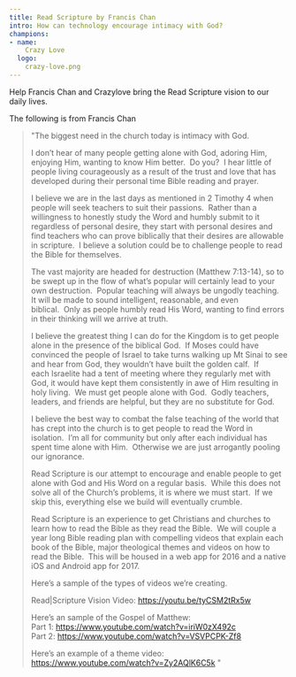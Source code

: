 ```yaml
---
title: Read Scripture by Francis Chan
intro: How can technology encourage intimacy with God?
champions:
- name:
    Crazy Love
  logo:
    crazy-love.png
---
```


Help Francis Chan and Crazylove bring the Read Scripture vision to our daily lives.

The following is from Francis Chan

<blockquote>
"The biggest need in the church today is intimacy with God.

I don’t hear of many people getting alone with God, adoring Him, enjoying Him, wanting to know Him better.  Do you?  I hear little of people living courageously as a result of the trust and love that has developed during their personal time Bible reading and prayer.  

I believe we are in the last days as mentioned in 2 Timothy 4 when people will seek teachers to suit their passions.  Rather than a willingness to honestly study the Word and humbly submit to it regardless of personal desire, they start with personal desires and find teachers who can prove biblically that their desires are allowable in scripture.  I believe a solution could be to challenge people to read the Bible for themselves.

The vast majority are headed for destruction (Matthew 7:13-14), so to be swept up in the flow of what’s popular will certainly lead to your own destruction.  Popular teaching will always be ungodly teaching.  It will be made to sound intelligent, reasonable, and even biblical.  Only as people humbly read His Word, wanting to find errors in their thinking will we arrive at truth.

I believe the greatest thing I can do for the Kingdom is to get people alone in the presence of the biblical God.  If Moses could have convinced the people of Israel to take turns walking up Mt Sinai to see and hear from God, they wouldn’t have built the golden calf.  If each Israelite had a tent of meeting where they regularly met with God, it would have kept them consistently in awe of Him resulting in holy living.  We must get people alone with God.  Godly teachers, leaders, and friends are helpful, but they are no substitute for God.  

I believe the best way to combat the false teaching of the world that has crept into the church is to get people to read the Word in isolation.  I’m all for community but only after each individual has spent time alone with Him.  Otherwise we are just arrogantly pooling our ignorance.

Read Scripture is our attempt to encourage and enable people to get alone with God and His Word on a regular basis.  While this does not solve all of the Church’s problems, it is where we must start.  If we skip this, everything else we build will eventually crumble. 

Read Scripture is an experience to get Christians and churches to learn how to read the Bible as they read the Bible.  We will couple a year long Bible reading plan with compelling videos that explain each book of the Bible, major theological themes and videos on how to read the Bible.  This will be housed in a web app for 2016 and a native iOS and Android app for 2017.  

Here’s a sample of the types of videos we’re creating.

Read|Scripture Vision Video:
https://youtu.be/tyCSM2tRx5w

Here’s an sample of the Gospel of Matthew:
<br>
Part 1:
https://www.youtube.com/watch?v=iriW0zX492c
<br>
Part 2:
https://www.youtube.com/watch?v=VSVPCPK-Zf8
<br>

Here’s an example of a theme video:
https://www.youtube.com/watch?v=Zy2AQlK6C5k
" </blockquote>
